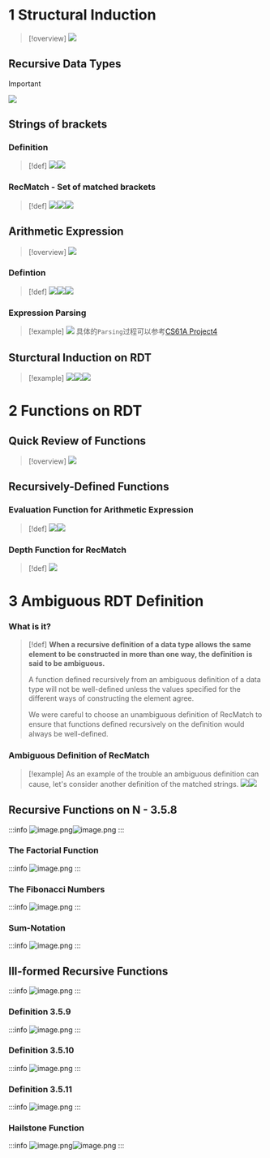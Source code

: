 # 1 Structural Induction
> [!overview]
> ![](./Structural_Induction.assets/20230914_1502227153.png)



## Recursive Data Types
> [!important]
> ![](./Structural_Induction.assets/20230914_1502248246.png)



## Strings of brackets
### Definition
> [!def]
> ![](Structural_Induction.assets/image-20231213101139443.png)![](./Structural_Induction.assets/20230914_1502272480.png)



### RecMatch - Set of matched brackets
> [!def]
> ![](./Structural_Induction.assets/20230914_1502311023.png)![](./Structural_Induction.assets/20230914_1502321533.png)![](./Structural_Induction.assets/20230914_1502341407.png)


## Arithmetic Expression
> [!overview]
> ![](./Structural_Induction.assets/20230914_1502389700.png)


### Defintion
> [!def]
> ![](Structural_Induction.assets/image-20231213101456291.png)![](Structural_Induction.assets/image-20231213101503372.png)![](Structural_Induction.assets/image-20231213101555916.png)



### Expression Parsing
> [!example]
> ![](./Structural_Induction.assets/20230914_1502466262.png)
> 具体的`Parsing`过程可以参考[CS61A Project4](https://www.yuque.com/alexman/ac5oth/uwldsn8kedec0mt5)




## Sturctural Induction on RDT
> [!example]
> ![](./Structural_Induction.assets/20230914_1502482654.png)![](./Structural_Induction.assets/20230914_1502492299.png)![](./Structural_Induction.assets/20230914_1502515670.png)


# 2 Functions on RDT
## Quick Review of Functions
> [!overview]
> ![](./Structural_Induction.assets/20230914_1502536593.png)



## Recursively-Defined Functions
### Evaluation Function for Arithmetic Expression
> [!def]
> ![](./Structural_Induction.assets/20230914_1502569031.png)![](./Structural_Induction.assets/20230914_1502587681.png)




### Depth Function for RecMatch
> [!def]
> ![](./Structural_Induction.assets/20230914_1503001952.png)



# 3 Ambiguous RDT Definition
### What is it?
> [!def]
> **When a recursive deﬁnition of a data type allows the same element to be constructed in more than one way, the deﬁnition is said to be ambiguous.** 
> 
> A function deﬁned recursively from an ambiguous deﬁnition of a data type will not be well-deﬁned unless the values speciﬁed for the different ways of constructing the element agree.
> 
> We were careful to choose an unambiguous deﬁnition of RecMatch to ensure that functions deﬁned recursively on the deﬁnition would always be well-deﬁned. 



### Ambiguous Definition of RecMatch
> [!example]
> As an example of the trouble an ambiguous deﬁnition can cause, let's consider another deﬁnition of the matched strings.
> ![](./Structural_Induction.assets/20230914_1503022118.png)![](./Structural_Induction.assets/20230914_1503047256.png)



## Recursive Functions on N - 3.5.8
:::info
![image.png](./Structural_Induction.assets/20230914_1503064680.png)![image.png](./Structural_Induction.assets/20230914_1503081791.png)
:::


### The Factorial Function
:::info
![image.png](./Structural_Induction.assets/20230914_1503114854.png)
:::


### The Fibonacci Numbers
:::info
![image.png](./Structural_Induction.assets/20230914_1503134190.png)
:::


### Sum-Notation
:::info
![image.png](./Structural_Induction.assets/20230914_1503152195.png)
:::


## Ill-formed Recursive Functions
:::info
![image.png](./Structural_Induction.assets/20230914_1503179401.png)
:::


### Definition 3.5.9
:::info
![image.png](./Structural_Induction.assets/20230914_1503191905.png)
:::


### Definition 3.5.10
:::info
![image.png](./Structural_Induction.assets/20230914_1503219835.png)
:::


### Definition 3.5.11
:::info
![image.png](./Structural_Induction.assets/20230914_1503231944.png)
:::


### Hailstone Function
:::info
![image.png](./Structural_Induction.assets/20230914_1503251501.png)![image.png](./Structural_Induction.assets/20230914_1503275577.png)
:::


